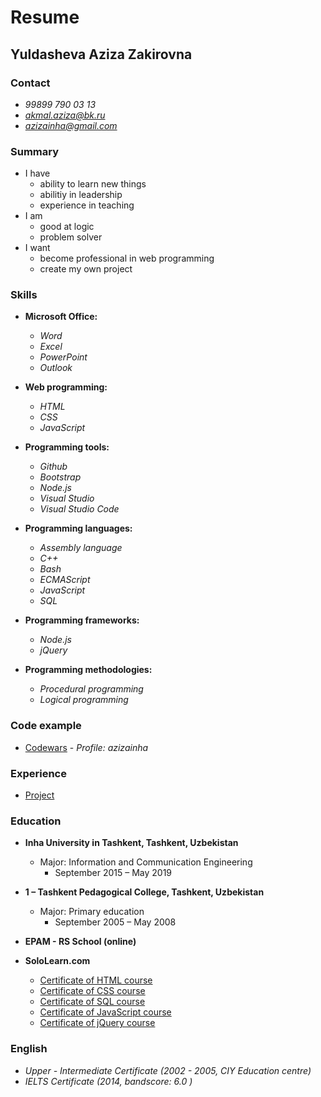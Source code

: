 # **Resume**

## __Yuldasheva Aziza Zakirovna__

### **Contact**
* *99899 790 03 13*
* *akmal.aziza@bk.ru*
* *azizainha@gmail.com*

### Summary
*  I have
    *  ability to learn new things
    *  abilitiy in leadership
    *  experience in teaching
* I am
     *  good at logic
     *  problem solver
* I want 
     * become professional in web programming
     * create my own project
 
### **Skills**
* **Microsoft Office:** 
    * _Word_ 
    * _Excel_ 
    * _PowerPoint_ 
    * _Outlook_
* **Web programming:**
    * _HTML_
    * _CSS_ 
    * _JavaScript_
* **Programming tools:**
    * _Github_
    * _Bootstrap_ 
    * _Node.js_ 
    * _Visual Studio_
    * _Visual Studio Code_

* **Programming languages:**
    * _Assembly language_
    * _C++_
    * _Bash_
    * _ECMAScript_
    * _JavaScript_
    * _SQL_

* **Programming frameworks:**
    * _Node.js_
    * _jQuery_

* **Programming methodologies:**
    * _Procedural programming_
    * _Logical programming_

### **Code example**
  - [Codewars](https://www.codewars.com) -
  *Profile: azizainha*                             

### **Experience**
  - [Project](https://azizainha.github.io/singolo_frontend/#)

### **Education**
  * **Inha University in Tashkent, Tashkent, Uzbekistan**                  
       * Major: Information and Communication Engineering
          * September 2015 – May 2019
  * **1 – Tashkent Pedagogical College, Tashkent, Uzbekistan**                             
       * Major: Primary education
           * September 2005 – May 2008

  * **EPAM - RS School (online)**
  * **SoloLearn.com**
     * [Certificate of HTML course](https://www.sololearn.com/Certificate/1014-11091834/pdf/)
     * [Certificate of CSS course ](https://www.sololearn.com/Certificate/1023-11091834/pdf/)
     * [Certificate of SQL course ](https://www.sololearn.com/Certificate/1060-11091834/pdf/)
     * [Certificate of JavaScript course](https://www.sololearn.com/Certificate/1024-11091834/pdf/)
     * [Certificate of jQuery course](https://www.sololearn.com/Certificate/1082-11091834/pdf/)

### **English**
   * *Upper - Intermediate Certificate (2002 - 2005, CIY Education centre)*
   * *IELTS Certificate (2014, bandscore: 6.0 )* 








